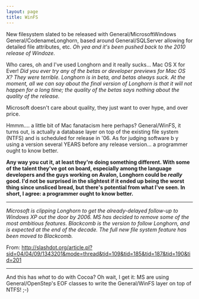 ```yaml
---
layout: page
title: WinFS
---
```


New filesystem slated to be released with General/MicrosoftWindows General/CodenameLonghorn, based around General/SQLServer allowing for detailed file attributes, etc. *Oh yea and it's been pushed back to the 2010 release of Windoze.*

Who cares, oh and I've used Longhorn and it really sucks... Mac OS X for Ever! *Did you ever try any of the betas or developer previews for Mac OS X? They were terrible. Longhorn is in beta, and betas always suck. At the moment, all we can say about the final version of Longhorn is that it will not happen for a long time; the quality of the betas says nothing about the quality of the release.*

Microsoft doesn't care about quality, they just want to over hype, and over price.

Hmmm.... a little bit of Mac fanatacism here perhaps? General/WinFS, it turns out, is actually a database layer on top of the existing file system (NTFS) and is scheduled for release in '06. As for judging software b y using a version several YEARS before any release version... a programmer ought to know better.

**Any way you cut it, at least they're doing something different. With some of the talent they've got on board, especially among the language developers and the guys working on Avalon, Longhorn could be *really* good. I'd not be surprised in the slightest if it ended up being the worst thing since unsliced bread, but there's potential from what I've seen. In short, I agree: a programmer ought to know better.**

----
*Microsoft is clipping Longhorn to get the already-delayed follow-up to Windows XP out the door by 2006. MS has decided to remove some of the most ambitious features. Blackcomb is the version to follow Longhorn, and is expected at the end of the decade. The full new file system feature has been moved to Blackcomb.*

From: http://slashdot.org/article.pl?sid=04/04/09/1343201&mode=thread&tid=109&tid=185&tid=187&tid=190&tid=201

----

And this has *what* to do with Cocoa? Oh wait, I get it: MS are using General/OpenStep's EOF classes to write the General/WinFS layer on top of NTFS! ;-)
